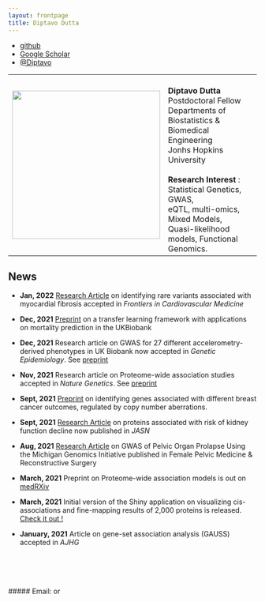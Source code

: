 ```yaml
---
layout: frontpage
title: Diptavo Dutta
---
```


<div class="navbar">
  <div class="navbar-inner">
      <ul class="nav">
      <!--    <li><a href="{{ BASE_PATH }}/assets/broman.pdf">cv</a></li>  -->
          <li><a href="https://github.com/diptavo">github</a></li>
	  <li><a href="https://scholar.google.com/citations?user=0HmuYCUAAAAJ&hl=en">Google Scholar</a></li>
          <li><a href="https://twitter.com/Diptavo">@Diptavo</a></li>
      </ul>
  </div>
</div>

<table class="wide">
<tr>
<td class="left">
    <img id="frontphoto" src="assets/bigpublpics/Diptav_Dutta.jpg" width="300" height="300" alt="" />
</td>
<td class="left">
<br><b> Diptavo Dutta </b>
<br> Postdoctoral Fellow
<br> Departments of Biostatistics & Biomedical Engineering
<br> Jonhs Hopkins University
<br>
<br> <b> Research Interest </b>: Statistical Genetics, GWAS,
                <br>  eQTL, multi-omics, Mixed Models,
                <br>  Quasi-likelihood models, Functional Genomics.
<br> 

</td>
</tr>
</table>


## News

- **Jan, 2022** [Research Article](https://www.frontiersin.org/articles/10.3389/fcvm.2022.804788/abstract) on identifying rare variants associated with myocardial fibrosis accepted in *Frontiers in Cardiovascular Medicine*  

- **Dec, 2021** [Preprint](https://arxiv.org/abs/2111.10841) on a transfer learning framework with applications on mortality prediction in the UKBiobank

- **Dec, 2021** Research article on GWAS for 27 different accelerometry-derived phenotypes in UK Biobank now accepted in *Genetic Epidemiology*. See [preprint](https://www.medrxiv.org/content/10.1101/2021.02.15.21251499v3)

- **Nov, 2021** Research article on Proteome-wide association studies accepted in *Nature Genetics*. See [preprint](https://www.biorxiv.org/content/10.1101/2021.03.15.435533v2)

- **Sept, 2021** [Preprint](https://www.medrxiv.org/content/10.1101/2021.08.29.21262811v1) on identifying genes associated with different breast cancer outcomes, regulated by copy number aberrations.  

- **Sept, 2021** [Research Article](https://jasn.asnjournals.org/content/32/9/2291) on proteins associated with risk of kidney function decline now published in *JASN*

- **Aug, 2021** [Research Article](https://journals.lww.com/fpmrs/Abstract/2021/08000/Genome_Wide_Association_Study_of_Pelvic_Organ.7.aspx) on GWAS of Pelvic Organ Prolapse Using the Michigan Genomics Initiative published in Female Pelvic Medicine & Reconstructive Surgery

-  **March, 2021** Preprint on Proteome-wide association models is out on [medRXiv](https://www.biorxiv.org/content/10.1101/2021.03.15.435533v1.abstract)

- **March, 2021** Initial version of the Shiny application on visualizing cis-associations and fine-mapping results of 2,000 proteins is released. [Check it out !](http://nilanjanchatterjeelab.org/pwas/)

- **January, 2021** Article on gene-set association analysis (GAUSS) accepted in *AJHG*
 <br>
 <br>
 <br>
 <br>
##### Email: <diptavo21@jhu.edu> or <ddutta4@jhmi.edu>

<!--

<table class="wide">
<tr>
  <td class="left">
    <a href="pages/publpics/iplotCorr.html">
        <img src="assets/publpics/iplotCorr.png" alt="R/qtlcharts example" title="R/qtlcharts example"/>
    </a>
  </td>
  <td class="right">
    <a href="pages/publpics/rqtlexper_fig2.html">
        <img src="assets/publpics/rqtlexper_fig2.png" alt="Broman (2014) Fig 2" title="Broman (2014) Fig 2"/>
    </a>
  </td>
</tr>
<tr>
  <td class="left">
    <a href="pages/publpics/samplemixups_fig7.html">
        <img src="assets/publpics/samplemixups_fig7.png" alt="Broman et al. (2013) Fig 7" title="Broman et al. (2013) Fig 7"/>
    </a>
  </td>
  <td class="right">
    <a href="pages/publpics/isletc6_fig4.html">
        <img src="assets/publpics/isletc6_fig4.png" alt="Tian et al. (2015) Fig 4" title="Tian et al. (2015) Fig 4"/>
    </a>
  </td>
</tr>
</table>

<div class="navbar">
  <div class="navbar-inner">
      <ul class="nav">
          <li><a href="morefigs.html">see more figures</a></li>
      </ul>
  </div>
</div>

-->

